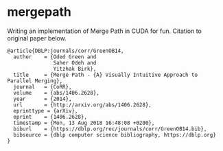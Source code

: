 # mergepath
Writing an implementation of Merge Path in CUDA for fun. Citation to original paper below.
```
@article{DBLP:journals/corr/GreenOB14,
  author    = {Oded Green and
               Saher Odeh and
               Yitzhak Birk},
  title     = {Merge Path - {A} Visually Intuitive Approach to Parallel Merging},
  journal   = {CoRR},
  volume    = {abs/1406.2628},
  year      = {2014},
  url       = {http://arxiv.org/abs/1406.2628},
  eprinttype = {arXiv},
  eprint    = {1406.2628},
  timestamp = {Mon, 13 Aug 2018 16:48:08 +0200},
  biburl    = {https://dblp.org/rec/journals/corr/GreenOB14.bib},
  bibsource = {dblp computer science bibliography, https://dblp.org}
}
```
